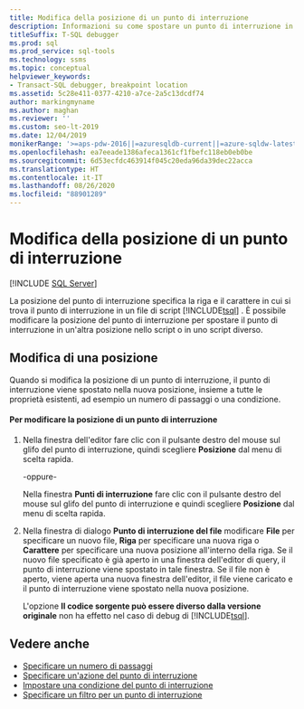 ```yaml
---
title: Modifica della posizione di un punto di interruzione
description: Informazioni su come spostare un punto di interruzione in un file di script Transact-SQL in un'altra posizione nello script o in uno script diverso.
titleSuffix: T-SQL debugger
ms.prod: sql
ms.prod_service: sql-tools
ms.technology: ssms
ms.topic: conceptual
helpviewer_keywords:
- Transact-SQL debugger, breakpoint location
ms.assetid: 5c28e411-0377-4210-a7ce-2a5c13dcdf74
author: markingmyname
ms.author: maghan
ms.reviewer: ''
ms.custom: seo-lt-2019
ms.date: 12/04/2019
monikerRange: '>=aps-pdw-2016||=azuresqldb-current||=azure-sqldw-latest||>=sql-server-2016||=sqlallproducts-allversions||>=sql-server-linux-2017||=azuresqldb-mi-current'
ms.openlocfilehash: ea7eeade1386afeca1361cf1fbefc118eb0eb0be
ms.sourcegitcommit: 6d53ecfdc463914f045c20eda96da39dec22acca
ms.translationtype: HT
ms.contentlocale: it-IT
ms.lasthandoff: 08/26/2020
ms.locfileid: "88901289"
---
```

# <a name="edit-a-breakpoint-location"></a>Modifica della posizione di un punto di interruzione

 [!INCLUDE [SQL Server](../../includes/applies-to-version/sqlserver.md)]

La posizione del punto di interruzione specifica la riga e il carattere in cui si trova il punto di interruzione in un file di script [!INCLUDE[tsql](../../includes/tsql-md.md)] . È possibile modificare la posizione del punto di interruzione per spostare il punto di interruzione in un'altra posizione nello script o in uno script diverso.

## <a name="editing-a-location"></a>Modifica di una posizione

Quando si modifica la posizione di un punto di interruzione, il punto di interruzione viene spostato nella nuova posizione, insieme a tutte le proprietà esistenti, ad esempio un numero di passaggi o una condizione.  

#### <a name="to-edit-a-breakpoint-location"></a>Per modificare la posizione di un punto di interruzione

1. Nella finestra dell'editor fare clic con il pulsante destro del mouse sul glifo del punto di interruzione, quindi scegliere **Posizione** dal menu di scelta rapida.  
  
     -oppure-  
  
     Nella finestra **Punti di interruzione** fare clic con il pulsante destro del mouse sul glifo del punto di interruzione e quindi scegliere **Posizione** dal menu di scelta rapida.  
  
2. Nella finestra di dialogo **Punto di interruzione del file** modificare **File** per specificare un nuovo file, **Riga** per specificare una nuova riga o **Carattere** per specificare una nuova posizione all'interno della riga. Se il nuovo file specificato è già aperto in una finestra dell'editor di query, il punto di interruzione viene spostato in tale finestra. Se il file non è aperto, viene aperta una nuova finestra dell'editor, il file viene caricato e il punto di interruzione viene spostato nella nuova posizione.  
  
     L'opzione **Il codice sorgente può essere diverso dalla versione originale** non ha effetto nel caso di debug di [!INCLUDE[tsql](../../includes/tsql-md.md)].  
  
## <a name="see-also"></a>Vedere anche

- [Specificare un numero di passaggi](../../relational-databases/scripting/specify-a-hit-count.md)
- [Specificare un'azione del punto di interruzione](../../relational-databases/scripting/specify-a-breakpoint-action.md)
- [Impostare una condizione del punto di interruzione](../../relational-databases/scripting/specify-a-breakpoint-condition.md)
- [Specificare un filtro per un punto di interruzione](../../relational-databases/scripting/specify-a-breakpoint-filter.md)
